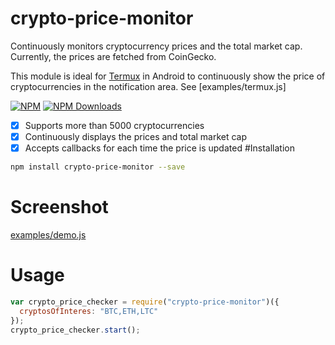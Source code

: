 # crypto-price-monitor

Continuously monitors cryptocurrency prices and the total market cap. 
Currently, the prices are fetched from CoinGecko.

This module is ideal for [Termux](https://termux.com/) in Android to continuously show the price of cryptocurrencies in the notification area. See [examples/termux.js]

[![NPM](https://badge.fury.io/js/crypto-price-monitor.svg)](https://www.npmjs.com/package/crypto-price-monitor)
[![NPM Downloads][downloadst-image]][downloads-url]

[downloads-image]: https://img.shields.io/npm/dm/crypto-price-monitor.svg
[downloadst-image]: https://img.shields.io/npm/dt/crypto-price-monitor.svg
[downloads-url]: https://npmjs.org/package/crypto-price-monitor

- [x] Supports more than 5000 cryptocurrencies
- [x] Continuously displays the prices and total market cap
- [x] Accepts callbacks for each time the price is updated
#Installation

```bash
npm install crypto-price-monitor --save
```

# Screenshot
[examples/demo.js](examples/demo.js)

# Usage
```javascript
var crypto_price_checker = require("crypto-price-monitor")({
  cryptosOfInteres: "BTC,ETH,LTC"
});
crypto_price_checker.start();
```
